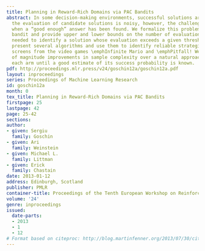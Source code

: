 ```yaml
---
title: Planning in Reward-Rich Domains via PAC Bandits
abstract: In some decision-making environments, successful solutions are common. If
  the evaluation of candidate solutions is noisy, however, the challenge is knowing
  when a “good enough” answer has been found. We formalize this problem as an infinite-armed
  bandit and provide upper and lower bounds on the number of evaluations or “pulls”
  needed to identify a solution whose evaluation exceeds a given threshold r0 . We
  present several algorithms and use them to identify reliable strategies for solving
  screens from the video games \emphInfinite Mario and \emphPitfall! We show order
  of magnitude improvements in sample complexity over a natural approach that pulls
  each arm until a good estimate of its success probability is known.
pdf: http://proceedings.mlr.press/v24/goschin12a/goschin12a.pdf
layout: inproceedings
series: Proceedings of Machine Learning Research
id: goschin12a
month: 0
tex_title: Planning in Reward-Rich Domains via PAC Bandits
firstpage: 25
lastpage: 42
page: 25-42
sections: 
author:
- given: Sergiu
  family: Goschin
- given: Ari
  family: Weinstein
- given: Michael L.
  family: Littman
- given: Erick
  family: Chastain
date: 2013-01-12
address: Edinburgh, Scotland
publisher: PMLR
container-title: Proceedings of the Tenth European Workshop on Reinforcement Learning
volume: '24'
genre: inproceedings
issued:
  date-parts:
  - 2013
  - 1
  - 12
# Format based on citeproc: http://blog.martinfenner.org/2013/07/30/citeproc-yaml-for-bibliographies/
---
```


